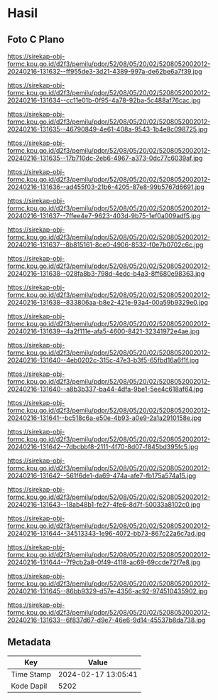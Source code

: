 # Hasil

## Foto C Plano

https://sirekap-obj-formc.kpu.go.id/d2f3/pemilu/pdpr/52/08/05/20/02/5208052002012-20240216-131632--ff955de3-3d21-4389-997a-de62be6a7f39.jpg

https://sirekap-obj-formc.kpu.go.id/d2f3/pemilu/pdpr/52/08/05/20/02/5208052002012-20240216-131634--cc11e01b-0f95-4a78-92ba-5c488af76cac.jpg

https://sirekap-obj-formc.kpu.go.id/d2f3/pemilu/pdpr/52/08/05/20/02/5208052002012-20240216-131635--46790849-4e61-408a-9543-1b4e8c098725.jpg

https://sirekap-obj-formc.kpu.go.id/d2f3/pemilu/pdpr/52/08/05/20/02/5208052002012-20240216-131635--17b710dc-2eb6-4967-a373-0dc77c6039af.jpg

https://sirekap-obj-formc.kpu.go.id/d2f3/pemilu/pdpr/52/08/05/20/02/5208052002012-20240216-131636--ad455f03-21b6-4205-87e8-99b5767d6691.jpg

https://sirekap-obj-formc.kpu.go.id/d2f3/pemilu/pdpr/52/08/05/20/02/5208052002012-20240216-131637--7ffee4e7-9623-403d-9b75-1ef0a009adf5.jpg

https://sirekap-obj-formc.kpu.go.id/d2f3/pemilu/pdpr/52/08/05/20/02/5208052002012-20240216-131637--8b815161-8ce0-4906-8532-f0e7b0702c6c.jpg

https://sirekap-obj-formc.kpu.go.id/d2f3/pemilu/pdpr/52/08/05/20/02/5208052002012-20240216-131638--028fa8b3-798d-4edc-b4a3-8ff680e98363.jpg

https://sirekap-obj-formc.kpu.go.id/d2f3/pemilu/pdpr/52/08/05/20/02/5208052002012-20240216-131638--833806aa-b8e2-421e-93a4-00a59b9329e0.jpg

https://sirekap-obj-formc.kpu.go.id/d2f3/pemilu/pdpr/52/08/05/20/02/5208052002012-20240216-131639--4a2f111e-afa5-4600-8421-32341972e4ae.jpg

https://sirekap-obj-formc.kpu.go.id/d2f3/pemilu/pdpr/52/08/05/20/02/5208052002012-20240216-131640--4eb0202c-315c-47e3-b3f5-65fbd16a6f1f.jpg

https://sirekap-obj-formc.kpu.go.id/d2f3/pemilu/pdpr/52/08/05/20/02/5208052002012-20240216-131640--a8b3b337-ba44-4dfa-9be1-5ee4c618af64.jpg

https://sirekap-obj-formc.kpu.go.id/d2f3/pemilu/pdpr/52/08/05/20/02/5208052002012-20240216-131641--bc518c6a-e50e-4b93-a0e9-2a1a2910158e.jpg

https://sirekap-obj-formc.kpu.go.id/d2f3/pemilu/pdpr/52/08/05/20/02/5208052002012-20240216-131642--7dbcbbf8-2111-4f70-8d07-f845bd395fc5.jpg

https://sirekap-obj-formc.kpu.go.id/d2f3/pemilu/pdpr/52/08/05/20/02/5208052002012-20240216-131642--561f6de1-da69-474a-afe7-fb175a574a15.jpg

https://sirekap-obj-formc.kpu.go.id/d2f3/pemilu/pdpr/52/08/05/20/02/5208052002012-20240216-131643--18ab48b1-fe27-4fe6-8d7f-50033a8102c0.jpg

https://sirekap-obj-formc.kpu.go.id/d2f3/pemilu/pdpr/52/08/05/20/02/5208052002012-20240216-131644--34513343-1e96-4072-bb73-867c22a6c7ad.jpg

https://sirekap-obj-formc.kpu.go.id/d2f3/pemilu/pdpr/52/08/05/20/02/5208052002012-20240216-131644--7f9cb2a8-0f49-4118-ac69-69ccde72f7e8.jpg

https://sirekap-obj-formc.kpu.go.id/d2f3/pemilu/pdpr/52/08/05/20/02/5208052002012-20240216-131645--86bb9329-d57e-4356-ac92-974510435902.jpg

https://sirekap-obj-formc.kpu.go.id/d2f3/pemilu/pdpr/52/08/05/20/02/5208052002012-20240216-131633--6f837d67-d9e7-46e6-9d14-45537b8da738.jpg


## Metadata

| Key        | Value               |
| ---------- | ------------------- |
| Time Stamp | 2024-02-17 13:05:41 |
| Kode Dapil | 5202                |




